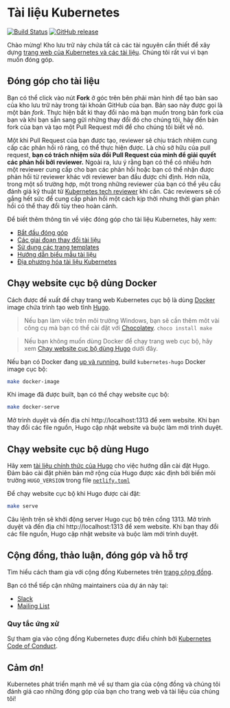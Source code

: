 # Tài liệu Kubernetes

[![Build Status](https://api.travis-ci.org/kubernetes/website.svg?branch=master)](https://travis-ci.org/kubernetes/website)
[![GitHub release](https://img.shields.io/github/release/kubernetes/website.svg)](https://github.com/kubernetes/website/releases/latest)

Chào mừng! Kho lưu trữ này chứa tất cả các tài nguyên cần thiết để xây dựng
[trang web của Kubernetes và các tài liệu](https://kubernetes.io/). Chúng tôi
rất vui vì bạn muốn đóng góp.

## Đóng góp cho tài liệu

Bạn có thể click vào nút **Fork** ở góc trên bên phải màn hình để tạo bản sao
của kho lưu trữ này trong tài khoản GitHub của bạn. Bản sao này được gọi là một
bản _fork_. Thực hiện bất kì thay đổi nào mà bạn muốn trong bản fork của bạn và
khi bạn sẵn sang gửi những thay đổi đó cho chúng tôi, hãy đến bản fork của bạn
và tạo một Pull Request mới để cho chúng tôi biết về nó.

Một khi Pull Request của bạn được tạo, reviewer sẽ chịu trách nhiệm cung cấp các
phản hồi rõ ràng, có thể thực hiện được. Là chủ sở hữu của pull request, **bạn
có trách nhiệm sửa đổi Pull Request của mình để giải quyết các phản hồi bởi
reviewer.** Ngoài ra, lưu ý rằng bạn có thể có nhiều hơn một reviewer cung cấp
cho bạn các phản hồi hoặc bạn có thể nhận được phản hồi từ reviewer khác với
reviewer ban đầu được chỉ định. Hơn nữa, trong một số trường hợp, một trong
những reviewer của bạn có thể yêu cầu đánh giá kỹ thuật từ
[Kubernetes tech reviewer](https://github.com/kubernetes/website/wiki/Tech-reviewers)
khi cần. Các reviewers sẽ cố gắng hết sức để cung cấp phản hồi một cách kịp thời
nhưng thời gian phản hồi có thể thay đổi tùy theo hoàn cảnh.

Để biết thêm thông tin về việc đóng góp cho tài liệu Kubernetes, hãy xem:

- [Bắt đầu đóng góp](https://kubernetes.io/docs/contribute/start/)
- [Các giai đoạn thay đổi tài liệu](http://kubernetes.io/docs/contribute/intermediate#view-your-changes-locally)
- [Sử dụng các trang templates](http://kubernetes.io/docs/contribute/style/page-templates/)
- [Hướng dẫn biểu mẫu tài liệu](http://kubernetes.io/docs/contribute/style/style-guide/)
- [Địa phương hóa tài liệu Kubernetes](https://kubernetes.io/docs/contribute/localization/)

## Chạy website cục bộ dùng Docker

Cách được đề xuất để chạy trang web Kubernetes cục bộ là dùng
[Docker](https://docker.com) image chứa trình tạo web tĩnh
[Hugo](https://gohugo.io).

> Nếu bạn làm việc trên môi trường Windows, bạn sẽ cần thêm môt vài công cụ mà
> bạn có thể cài đặt với [Chocolatey](https://chocolatey.org).
> `choco install make`

> Nếu bạn không muốn dùng Docker để chạy trang web cục bộ, hãy xem
> [Chạy website cục bộ dùng Hugo](#chạy-website-cục-bộ-dùng-hugo) dưới đây.

Nếu bạn có Docker đang [up và running](https://www.docker.com/get-started),
build `kubernetes-hugo` Docker image cục bộ:

```bash
make docker-image
```

Khi image đã được built, bạn có thể chạy website cục bộ:

```bash
make docker-serve
```

Mở trình duyệt và đến địa chỉ http://localhost:1313 để xem website. Khi bạn thay
đổi các file nguồn, Hugo cập nhật website và buộc làm mới trình duyệt.

## Chạy website cục bộ dùng Hugo

Hãy xem
[tài liệu chính thức của Hugo](https://gohugo.io/getting-started/installing/)
cho việc hướng dẫn cài đặt Hugo. Đảm bảo cài đặt phiên bản mở rộng của Hugo được
xác định bởi biến môi trường `HUGO_VERSION` trong file
[`netlify.toml`](netlify.toml#L9)

Để chạy website cục bộ khi Hugo được cài đặt:

```bash
make serve
```

Câu lệnh trên sẽ khởi động server Hugo cục bộ trên cổng 1313. Mở trình duyệt và
đến địa chỉ http://localhost:1313 để xem website. Khi bạn thay đổi các file
nguồn, Hugo cập nhật website và buộc làm mới trình duyệt.

## Cộng đồng, thảo luận, đóng góp và hỗ trợ

Tìm hiểu cách tham gia với cộng đồng Kubernetes trên
[trang cộng đồng](http://kubernetes.io/community/).

Bạn có thể tiếp cận những maintainers của dự án này tại:

- [Slack](https://kubernetes.slack.com/messages/sig-docs)
- [Mailing List](https://groups.google.com/forum/#!forum/kubernetes-sig-docs)

### Quy tắc ứng xử

Sự tham gia vào cộng đồng Kubernetes được điểu chỉnh bởi
[Kubernetes Code of Conduct](code-of-conduct.md).

## Cảm ơn!

Kubernetes phát triển mạnh mẽ về sự tham gia của cộng đồng và chúng tôi đánh giá
cao những đóng góp của bạn cho trang web và tài liệu của chúng tôi!
